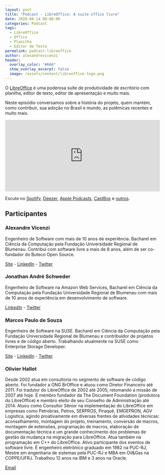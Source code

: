 ```yaml
---
layout: post
title: "Podcast - LibreOffice: A suite office livre"
date: 2020-08-14 08:00:00
categories: Podcast
tags:
  - LibreOffice
  - Office
  - Planilha
  - Editor de Texto
permalink: podcast-libreoffice
author: alexandrevicenzi
header:
  overlay_color: "#666"
  show_overlay_excerpt: false
  image: /assets/content/libreoffice-logo.png
---
```


O [LibreOffice][libreoffice] é uma poderosa suíte de produtividade de escritório com planilha, editor de texto, editor de apresentação e muito mais.

Neste episódio conversamos sobre a história do projeto, quem mantém, como contribuir, sua adoção no Brasil e mundo, as polêmicas recentes e muito mais.

<iframe src="https://open.spotify.com/embed-podcast/episode/5EqB0IpeGWGZ5ZZBRJtQV2" width="100%" height="232" frameborder="0" allowtransparency="true" allow="encrypted-media"></iframe>

Escute no [Spotify][spotify], [Deezer][dezer], [Apple Podcasts][apple], [CastBox][castbox] e [outros][podcast].

## Participantes

### Alexandre Vicenzi

Engenheiro de Software com mais de 10 anos de experiência. Bacharel em Ciência da Computação pela Fundação Universidade Regional de Blumenau. Contribui com software livre a mais de 8 anos, além de ser co-fundador do Buteco Open Source.

[Site](https://www.alexandrevicenzi.com/) - [LinkedIn](https://linkedin.com/in/alexandrevicenzi) - [Twitter](https://twitter.com/alxvicenzi)

### Jonathan André Schweder

Engenheiro de Software na Amazon Web Services, Bacharel em Ciência da Computação pela Fundação Universidade Regional de Blumenau com mais de 10 anos de experiência em desenvolvimento de software.

[LinkedIn](https://linkedin.com/in/jaswdr) - [Twitter](https://twitter.com/jaswdr)

### Marcos Paulo de Souza

Engenheiro de Software na SUSE. Bacharel em Ciência da Computação pela Fundação Universidade Regional de Blumenau e contribuidor de projetos livres e de código aberto. Trabalhando atualmente na SUSE como Enterprise Storage Developer.

[Site](http://mpdesouza.com/) - [LinkedIn](https://linkedin.com/in/marcospsouza) - [Twitter](https://twitter.com/marcosps)

### Olivier Hallot

Desde 2002 atua em consultoria no segmento de software de código aberto. Foi fundador a ONG BrOffice e atuou como Diretor Financeiro até 2011. Foi tradutor do LibreOffice de 2002 até 2005, retomando a missão de 2007 até hoje. É membro fundador da The Document Foundation (produtora do LibreOffice) e membro eleito de seu Conselho de Administração até 2014. Atuou como Consultor Sênior na implementação do LibreOffice em empresas como Petrobras, Petros, SERPROS, Piraquê, EMGEPRON, AGV Logística, agindo proativamente em diversas frentes de atividades técnicas: aconselhamento, montagem do projeto, treinamento, conversão de macros, montagem de extensões, programação de macros, elaboração de documentação técnica e um grande conhecimento dos problemas de gestão da mudança na migração para LibreOffice. Atua também na programação em C++ do LibreOffice. Ativo participante dos eventos de software livre. É engenheiro eletrônico graduado em 1982 na PUC-RJ, Mestre em engenharia de sistemas pela PUC-RJ e MBA em Oil&Gas na COPPE/UFRJ. Trabalhou 12 anos na IBM e 3 anos na Oracle.

[Email](mailto:olivier.hallot@libreoffice.org)


[libreoffice]: https://pt-br.libreoffice.org/
[spotify]: https://open.spotify.com/show/1oD8x4L9Tzu2hcPRUkfwhh
[apple]: https://podcasts.apple.com/podcast/buteco-tech/id1516200950
[dezer]: https://www.deezer.com/br/show/1402162
[castbox]: https://castbox.fm/channel/buteco.tech-id2881355?country=br
[podcast]: https://buteco.tech
